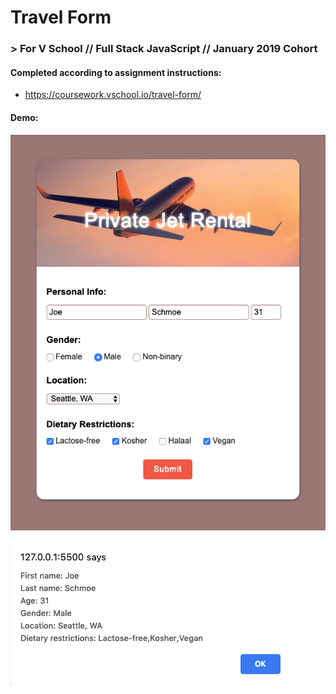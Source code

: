 # Travel Form
### > For V School // Full Stack JavaScript // January 2019 Cohort

#### Completed according to assignment instructions: 
- https://coursework.vschool.io/travel-form/

#### Demo:
<a href="https://github.com/yummywakame/V-School-Assignments/blob/master/exercises/week-02/14-travel-form/index.html"><img src="screenshot1.png"></a>
  
<a href="https://github.com/yummywakame/V-School-Assignments/blob/master/exercises/week-02/14-travel-form/index.html"><img src="screenshot2.png"></a>
